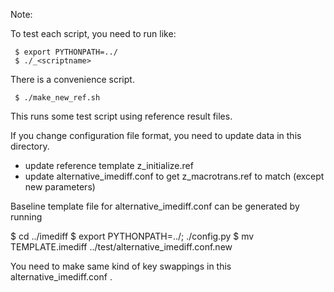 Note:

To test each script, you need to run like:

```
 $ export PYTHONPATH=../
 $ ./_<scriptname>
```

There is a convenience script.

```
 $ ./make_new_ref.sh
```

This runs some test script using reference result files.

If you change configuration file format, you need to update data in this
directory.

  * update reference template z_initialize.ref
  * update alternative_imediff.conf to get z_macrotrans.ref to match (except
    new parameters)

Baseline template file for alternative_imediff.conf can be generated by running

 $ cd ../imediff
 $ export PYTHONPATH=../; ./config.py
 $ mv TEMPLATE.imediff ../test/alternative_imediff.conf.new

You need to make same kind of key swappings in this alternative_imediff.conf .


